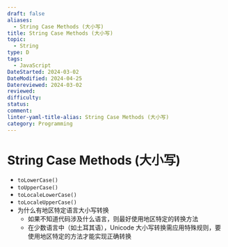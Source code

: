```yaml
---
draft: false
aliases:
  - String Case Methods (大小写)
title: String Case Methods (大小写)
topic:
  - String
type: D
tags:
  - JavaScript
DateStarted: 2024-03-02
DateModified: 2024-04-25
Datereviewed: 2024-03-02
reviewed: 
difficulty: 
status: 
comment: 
linter-yaml-title-alias: String Case Methods (大小写)
category: Programming
---
```


# String Case Methods (大小写)

- `toLowerCase()`
- `toUpperCase()`
- `toLocaleLowerCase()`
- `toLocaleUpperCase()`
- 为什么有地区特定语言大小写转换
  - 如果不知道代码涉及什么语言，则最好使用地区特定的转换方法
  - 在少数语言中（如土耳其语），Unicode 大小写转换需应用特殊规则，要使用地区特定的方法才能实现正确转换
